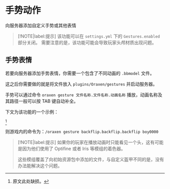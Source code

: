 # 手势动作
向服务器添加自定义手势或其他表情

> [!NOTE|label:提示]
> 该功能可以在 `settings.yml` 下的 `Gestures.enabled` 部分关闭。
> 需要注意的是，该功能可能会导致玩家头颅材质出现问题。 

## 手势表情

若要向服务器添加手势表情，你需要一个包含了不同动画的 `.bbmodel` 文件。

这之后你需要做的就是将文件放入 `plugins/Oraxen/gestures` 并启动服务器。

手势可以通过命令 `oraxen gesture 文件名称.文件名称.动画名称` 播放，动画名称及其路径一般可以按 TAB 键自动补全。

下文为该功能的一个示例：

[^1]

则游戏内的命令为：`/oraxen gesture backflip.backflip.backflip boy0000`

> [!NOTE|label:提示]
> 如果你的玩家在播放动画时只能看见一个头，这有可能是因为他们使用了 Optifine 或者 Iris 等模组的着色器。
>
> 这些模组覆盖了向初始资源包中添加的文件，与自定义盔甲不同的是，没有办法能解决这个问题。

[^1]: 原文此处缺损。